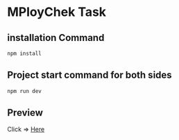 # MPloyChek Task

## installation Command

```bash
npm install
```

## Project start command for both sides
```bash
npm run dev
```

## Preview

Click => [Here](https://m-ploy-chek-task.vercel.app)
